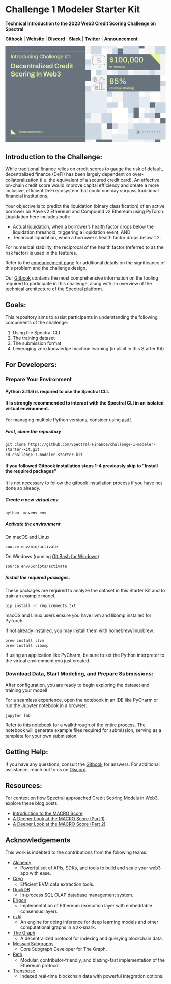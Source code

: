 # Challenge 1 Modeler Starter Kit
**Technical Introduction to the 2023 Web3 Credit Scoring Challenge on Spectral**

**[Gitbook](https://docs.spectral.finance/)**
| **[Website](https://app.spectral.finance/challenges/QmXwAbCDeFgH1234567890)**
| **[Discord](https://discord.gg/w7mKT2KBKh)**
| **[Slack](https://join.slack.com/t/spectralcommunity/shared_invite/zt-270pp4l2p-gR8KfjQ9hQEv11h_tyCuTQ)**
| **[Twitter](https://twitter.com/SpectralFi)**
| **[Announcement](https://blog.spectral.finance/challenge-1-credit-scoring-web3/)**

![](./assets/challenge-1-hero.png)


## Introduction to the Challenge:

While traditional finance relies on credit scores to gauge the risk of default, decentralized finance (DeFi) has been largely dependent on over-collateralization (i.e. the equivalent of a secured credit card). An effective on-chain credit score would improve capital efficiency and create a more inclusive, efficient DeFi ecosystem that could one day surpass traditional financial institutions.

Your objective is to predict the liquidation (binary classification) of an active borrower on Aave v2 Ethereum and Compound v2 Ethereum using PyTorch. Liquidation here includes both:

* Actual liquidation, when a borrower’s health factor drops below the liquidation threshold, triggering a liquidation event; AND
* Technical liquidation, when a borrower’s health factor drops below 1.2.

For numerical stability, the reciprocal of the health factor (referred to as the risk factor) is used in the features.

Refer to the [announcement page](https://blog.spectral.finance/challenge-1-credit-scoring-web3/) for additional details on the significance of this problem and the challenge design.

Our [Gitbook](https://docs.spectral.finance/) contains the most comprehensive information on the tooling required to participate in this challenge,
along with an overview of the technical architecture of the Spectral platform.

## Goals:
This repository aims to assist participants in understanding the following components of the challenge:
1. Using the Spectral CLI
2. The training dataset
3. The submission format
4. Leveraging zero knowledge machine learning (implicit in this Starter Kit)


## For Developers:


### Prepare Your Environment

#### Python 3.11.6 is required to use the Spectral CLI. 
#### It is strongly recommended to interact with the Spectral CLI in an isolated virtual environment.

For managing multiple Python versions, consider using [asdf](https://asdf-vm.com/).

##### First, clone the repository
```
git clone https://github.com/Spectral-Finance/challenge-1-modeler-starter-kit.git
cd challenge-1-modeler-starter-kit
```

#### If you followed Gitbook installation steps 1-4 previously skip to "Install the required packages"
It is not necessary to follow the gitbook installation process if you have not done so already. 

##### Create a new virtual env
```
python -m venv env
```

##### Activate the environment

On macOS and Linux
```
source env/bin/activate
```

On Windows (running [Git Bash for Windows](https://gitforwindows.org/))
```
source env/Scripts/activate
```


##### Install the required packages. 

These packages are required to analyze the dataset in this Starter Kit and to train an example model.  
```
pip install -r requirements.txt
```
macOS and Linux users ensure you have llvm and libomp installed for PyTorch.

If not already installed, you may install them with homebrew/linuxbrew.
```
brew install llvm
brew install libomp
```


If using an application like PyCharm, be sure to set the Python interpreter to the virtual environment you just created.

[//]: # (### Spectral CLI setup)

[//]: # ()
[//]: # (To configure the Spectral CLI you'll first need to sign up for free accounts on [Spectral]&#40;https://www.app.dev.spectral.finance/profile&#41; and [Alchemy]&#40;https://www.alchemy.com/?ref=github.spectral.finance&#41;)

[//]: # ()
[//]: # (```)

[//]: # (spectral-cli configure)

[//]: # (```)

[//]: # (Follow the instructions in terminal to configure the Spectral CLI.)

[//]: # ()
[//]: # ()
[//]: # (You should see a message stating:)

[//]: # ()
[//]: # ("Config has been updated. You can fetch training data now.")



### Download Data, Start Modeling, and Prepare Submissions:

After configuration, you are ready to begin exploring the dataset and training your model!

For a seamless experience, open the notebook in an IDE like PyCharm or run the Jupyter notebook in a browser:
```
jupyter lab
```

Refer to [this notebook](./modeler_starter_kit.ipynb) for a walkthrough of the entire process. The notebook will generate example files required for submission, serving as a template for your own submission.

## Getting Help:
If you have any questions, consult the [Gitbook](https://docs.spectral.finance/) for answers. For additional assistance, reach out to us on [Discord](https://discord.gg/w7mKT2KBKh).

## Resources:

For context on how Spectral approached Credit Scoring Models in Web3, explore these blog posts:
* [Introduction to the MACRO Score](https://blog.spectral.finance/introduction-to-macro-score)
* [A Deeper Look at the MACRO Score (Part 1)
](https://blog.spectral.finance/a-deeper-look-at-the-macro-score-part-one/)
* [A Deeper Look at the MACRO Score (Part 2)
](https://blog.spectral.finance/a-deeper-look-at-the-macro-score-part-2/)



## Acknowledgements
This work is indebted to the contributions from the following teams:
* [Alchemy](https://www.alchemy.com/?ref=github.spectral.finance)
  * Powerful set of APIs, SDKs, and tools to build and scale your web3 app with ease.
* [Cryo](https://github.com/paradigmxyz/cryo?ref=github.spectral.finance)
  * Efficient EVM data extraction tools. 
* [DuckDB](https://duckdb.org/)
  * In-process SQL OLAP database management system.
* [Erigon](https://erigon.ch/?ref=github.spectral.finance)
  * Implementation of Ethereum (execution layer with embeddable consensus layer).
* [ezkl](https://github.com/zkonduit/ezkl?ref=github.spectral.finance)
  * An engine for doing inference for deep learning models and other computational graphs in a zk-snark.
* [The Graph](https://thegraph.com/?ref=github.spectral.finance)
  *  A decentralized protocol for indexing and querying blockchain data.
* [Messari Subgraphs](https://subgraphs.messari.io/?ref=github.spectral.finance) 
  * Core Subgraph Developer for The Graph.
* [Reth](https://github.com/paradigmxyz/reth?ref=github.spectral.finance) 
  * Modular, contributor-friendly, and blazing-fast implementation of the Ethereum protocol.
* [Transpose](https://www.transpose.io/?ref=github.spectral.finance) 
  * Indexed real-time blockchain data with powerful integration options. 
